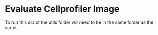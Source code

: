 

# Evaluate Cellprofiler Image

To run this script the utils folder will need to be in the same folder as the script.

